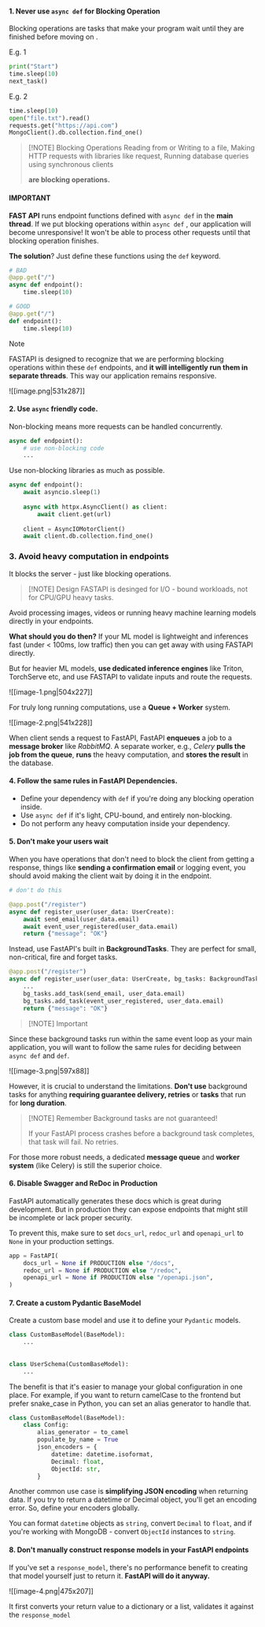 
#### 1. Never use `async def` for Blocking Operation

Blocking operations are tasks that make your program wait until they are finished before moving on .

E.g. 1
```python
print("Start")
time.sleep(10)
next_task()
```

E.g. 2
```python
time.sleep(10)
open("file.txt").read()
requests.get("https://api.com")
MongoClient().db.collection.find_one()
```


> [!NOTE] Blocking Operations
> Reading from or Writing to a file,
> Making HTTP requests with libraries like request,
> Running database queries using synchronous clients
> 
> **are blocking operations.**


#### IMPORTANT
**FAST API** runs endpoint functions defined with `async def` in the **main thread**. If we put blocking operations within `async def` , our application will become unresponsive! It won't be able to process other requests until that blocking operation finishes.

**The solution**? Just define these functions using the `def` keyword.

```python
# BAD
@app.get("/")
async def endpoint():
	time.sleep(10)
```

```python
# GOOD
@app.get("/")
def endpoint():
	time.sleep(10)
```


> [!NOTE] 
> FASTAPI is designed to recognize that we are performing blocking operations within these `def` endpoints, and **it will intelligently run them in separate threads**. This way our application remains responsive. 

![[image.png|531x287]]


#### 2. Use `async` friendly code.

Non-blocking means more requests can be handled concurrently.

```python
async def endpoint():
	# use non-blocking code
	...
```

Use non-blocking libraries as much as possible.

```python
async def endpoint():
	await asyncio.sleep(1)
	
	async with httpx.AsyncClient() as client:
		await client.get(url)
		
	client = AsyncIOMotorClient()
	await client.db.collection.find_one()
```



### 3. Avoid heavy computation in endpoints

It blocks the server - just like blocking operations.

> [!NOTE] Design
> FASTAPI is desinged for I/O - bound workloads, not for CPU/GPU heavy tasks.

Avoid processing images, videos or running heavy machine learning models directly in your endpoints. 

**What should you do then?**
If your ML model is lightweight and inferences fast (under < 100ms, low traffic) then you can get away with using FASTAPI directly. 

But for heavier ML models, **use dedicated inference engines** like Triton, TorchServe etc, and use FASTAPI to validate inputs and route the requests.  

![[image-1.png|504x227]]


For truly long running computations, use a **Queue + Worker** system.

![[image-2.png|541x228]]

When client sends a request to FastAPI, FastAPI **enqueues** a job to a **message broker** like *RabbitMQ*. A separate worker, e.g., *Celery* **pulls the job from the queue**, **runs** the heavy computation, and **stores the result** in the database. 


#### 4. Follow the same rules in FastAPI Dependencies.

- Define your dependency with `def` if you're doing any blocking operation inside.
- Use `async def` if it's light, CPU-bound, and entirely non-blocking. 
- Do not perform any heavy computation inside your dependency.


#### 5. Don't make your users wait

When you have operations that don't need to block the client from getting a response, things like **sending a confirmation email** or logging event, you should avoid making the client wait by doing it in the endpoint.

```python
# don't do this

@app.post("/register")
async def register_user(user_data: UserCreate):
	await send_email(user_data.email)
	await event_user_registered(user_data.email)
	return {"message": "OK"}
```


Instead, use FastAPI's built in **BackgroundTasks**. They are perfect for small, non-critical, fire and forget tasks. 

```python
@app.post("/register")
async def register_user(user_data: UserCreate, bg_tasks: BackgroundTasks):
	...
	bg_tasks.add_task(send_email, user_data.email)
	bg_tasks.add_task(event_user_registered, user_data.email)
	return {"message": "OK"}
```


> [!NOTE] Important
> 
Since these background tasks run within the same event loop as your main application, you will want to follow the same rules for deciding between `async def` and `def`.

![[image-3.png|597x88]]


However, it is crucial to understand the limitations. **Don't use** background tasks for anything **requiring guarantee delivery, retries** or **tasks** that run for **long duration**.

> [!NOTE] Remember
> Background tasks are not guaranteed!
> 
> If your FastAPI process crashes before a background task completes, that task will fail. No retries.

 For those more robust needs,  a dedicated **message queue** and **worker system** (like Celery) is still the superior choice. 


#### 6. Disable Swagger and ReDoc in Production
FastAPI automatically generates these docs which is great during development. But in production they can expose endpoints that might still be incomplete or lack proper  security. 

To prevent this, make sure to set `docs_url`, `redoc_url` and `openapi_url` to `None` in your production settings.

```python
app = FastAPI(
	docs_url = None if PRODUCTION else "/docs",
	redoc_url = None if PRODUCTION else "/redoc",
	openapi_url = None if PRODUCTION else "/openapi.json",
)
```

#### 7. Create a custom Pydantic BaseModel

Create a custom base model and use it to define your `Pydantic` models. 

```python
class CustomBaseModel(BaseModel):
	...
	
	
class UserSchema(CustomBaseModel):
	...
```

The benefit is that it's easier to manage your global configuration in one place.
For example, if you want to return camelCase to the frontend but prefer snake_case in Python, you can set an alias generator to handle that.

```python
class CustomBaseModel(BaseModel):
	class Config:
		alias_generator = to_camel
		populate_by_name = True
		json_encoders = {
			datetime: datetime.isoformat,
			Decimal: float,
			ObjectId: str,
		}
```

Another common use case is **simplifying JSON encoding** when returning data. If you try to return a datetime or Decimal object, you'll get an encoding error. So, define your encoders globally. 

You can format `datetime` objects as `string`, convert `Decimal` to `float`, and if you're working with MongoDB - convert `ObjectId` instances to `string`.


#### 8. Don't manually construct response models in your FastAPI endpoints

If you've set a `response_model`, there's no performance benefit to creating that model yourself just to return it. **FastAPI will do it anyway.**

![[image-4.png|475x207]]


It first converts your return value to a dictionary or a list, validates it against the `response_model` 